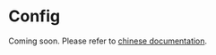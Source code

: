 # Config

Coming soon. Please refer to [chinese documentation](https://mmengine.readthedocs.io/zh_CN/latest/tutorials/config.html).
